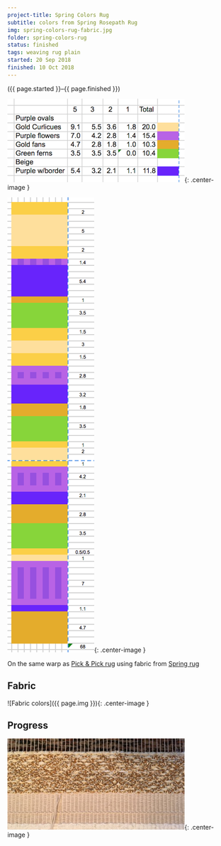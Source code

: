 ```yaml
---
project-title: Spring Colors Rug
subtitle: colors from Spring Rosepath Rug
img: spring-colors-rug-fabric.jpg
folder: spring-colors-rug
status: finished
tags: weaving rug plain
started: 20 Sep 2018
finished: 10 Oct 2018
---
```

<p class="center">({{ page.started }}–{{ page.finished }})</p>

![Color plan](spring-colors-rug-plan.png){: .center-image }

![Color schematic](spring-colors-rug-schematic.png){: .center-image }

On the same warp as <a href="{{ site.baseurl }}/projects/pick-pick/pick-pick.html">Pick & Pick rug</a> using fabric from <a href="{{ site.baseurl }}/projects/spring-rug/spring-rug.html">Spring rug</a>

## Fabric
![Fabric colors]({{ page.img }}){: .center-image }

## Progress
![First stripe](spring-colors-rug-first-stripe.jpg){: .center-image }